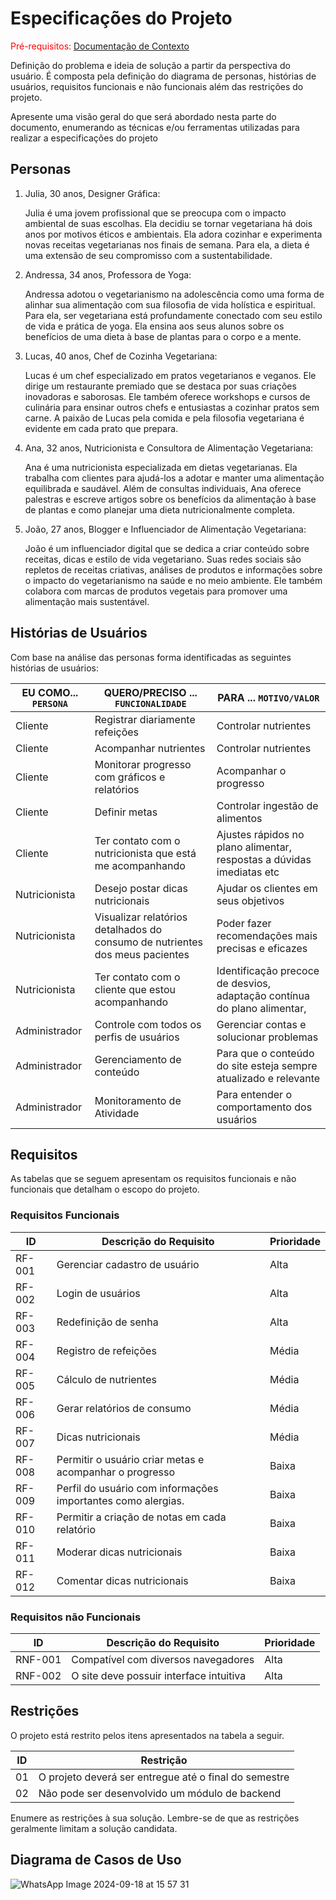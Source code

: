 # Especificações do Projeto

<span style="color:red">Pré-requisitos: <a href="1-Documentação de Contexto.md"> Documentação de Contexto</a></span>

Definição do problema e ideia de solução a partir da perspectiva do usuário. É composta pela definição do  diagrama de personas, histórias de usuários, requisitos funcionais e não funcionais além das restrições do projeto.

Apresente uma visão geral do que será abordado nesta parte do documento, enumerando as técnicas e/ou ferramentas utilizadas para realizar a especificações do projeto

## Personas

1. Julia, 30 anos, Designer Gráfica: 

   Julia é uma jovem profissional que se preocupa com o impacto ambiental de suas escolhas. Ela decidiu se tornar vegetariana há dois anos por motivos éticos e ambientais. Ela adora cozinhar e experimenta novas receitas vegetarianas nos finais de semana. Para ela, a dieta é uma extensão de seu compromisso com a sustentabilidade. 

2. Andressa, 34 anos, Professora de Yoga: 

   Andressa adotou o vegetarianismo na adolescência como uma forma de alinhar sua alimentação com sua filosofia de vida holística e espiritual. Para ela, ser vegetariana está profundamente conectado com seu estilo de vida e prática de yoga. Ela ensina aos seus alunos sobre os benefícios de uma dieta à base de plantas para o corpo e a mente. 

3. Lucas, 40 anos, Chef de Cozinha Vegetariana: 

   Lucas é um chef especializado em pratos vegetarianos e veganos. Ele dirige um restaurante premiado que se destaca por suas criações inovadoras e saborosas. Ele também oferece workshops e cursos de culinária para ensinar outros chefs e entusiastas a cozinhar pratos sem carne. A paixão de Lucas pela comida e pela filosofia vegetariana é evidente em cada prato que prepara. 

4. Ana, 32 anos, Nutricionista e Consultora de Alimentação Vegetariana: 

   Ana é uma nutricionista especializada em dietas vegetarianas. Ela trabalha com clientes para ajudá-los a adotar e manter uma alimentação equilibrada e saudável. Além de consultas individuais, Ana oferece palestras e escreve artigos sobre os benefícios da alimentação à base de plantas e como planejar uma dieta nutricionalmente completa. 

5. João, 27 anos, Blogger e Influenciador de Alimentação Vegetariana: 

   João é um influenciador digital que se dedica a criar conteúdo sobre receitas, dicas e estilo de vida vegetariano. Suas redes sociais são repletos de receitas criativas, análises de produtos e informações sobre o impacto do vegetarianismo na saúde e no meio ambiente. Ele também colabora com marcas de produtos vegetais para promover uma alimentação mais sustentável. 

## Histórias de Usuários

Com base na análise das personas forma identificadas as seguintes histórias de usuários:

|EU COMO... `PERSONA`| QUERO/PRECISO ... `FUNCIONALIDADE` |PARA ... `MOTIVO/VALOR`                 |
|--------------------|------------------------------------|----------------------------------------|
|Cliente   | Registrar diariamente refeições        | Controlar nutrientes               |
|Cliente       | Acompanhar nutrientes                  | Controlar nutrientes  |
|Cliente       | Monitorar progresso com gráficos e relatórios               | Acompanhar o progresso   |
|Cliente       | Definir metas                  | Controlar ingestão de alimentos   |
|Cliente       | Ter contato com o nutricionista que está me acompanhando                  |Ajustes rápidos no plano alimentar, respostas a dúvidas imediatas etc   |
|Nutricionista        | Desejo postar dicas nutricionais                  | Ajudar os clientes em seus objetivos   |
|Nutricionista        | Visualizar relatórios detalhados do consumo de nutrientes dos meus pacientes                   |Poder fazer recomendações mais precisas e eficazes    |
|Nutricionista        | Ter contato com o cliente que estou acompanhando                  | Identificação precoce de desvios, adaptação contínua do plano alimentar,     |
|Administrador         | Controle com todos os perfis de usuários                  | Gerenciar contas e solucionar problemas    |
|Administrador         | Gerenciamento de conteúdo                   | Para que o conteúdo do site esteja sempre atualizado e relevante     |
|Administrador         | Monitoramento de Atividade                  | Para entender o comportamento dos usuários     |



## Requisitos

As tabelas que se seguem apresentam os requisitos funcionais e não funcionais que detalham o escopo do projeto.

### Requisitos Funcionais

|ID    | Descrição do Requisito  | Prioridade |
|------|-----------------------------------------|----|
|RF-001|  Gerenciar cadastro de usuário | Alta  | 
|RF-002| Login de usuários     | Alta  |
|RF-003| Redefinição de senha  | Alta  |
|RF-004| Registro de refeições   | Média   |
|RF-005| Cálculo de nutrientes  | Média   |
|RF-006| Gerar relatórios de consumo   | Média   |
|RF-007| Dicas nutricionais   | Média   |
|RF-008| Permitir o usuário criar metas e acompanhar o progresso   | Baixa   |
|RF-009| Perfil do usuário com informações importantes como alergias.   | Baixa   |
|RF-010| Permitir a criação de notas em cada relatório   | Baixa   |
|RF-011| Moderar dicas nutricionais   | Baixa   |
|RF-012| Comentar dicas nutricionais  | Baixa   |

### Requisitos não Funcionais

|ID     | Descrição do Requisito  |Prioridade |
|-------|-------------------------|----|
|RNF-001| Compatível com diversos navegadores   | Alta  | 
|RNF-002| O site deve possuir interface intuitiva  |  Alta  | 



## Restrições

O projeto está restrito pelos itens apresentados na tabela a seguir.

|ID| Restrição                                             |
|--|-------------------------------------------------------|
|01| O projeto deverá ser entregue até o final do semestre |
|02| Não pode ser desenvolvido um módulo de backend        |


Enumere as restrições à sua solução. Lembre-se de que as restrições geralmente limitam a solução candidata.



## Diagrama de Casos de Uso

![WhatsApp Image 2024-09-18 at 15 57 31](https://github.com/user-attachments/assets/fa79e77e-b33e-4568-b711-313ba81b1176)
